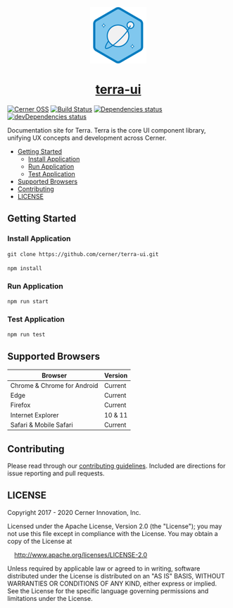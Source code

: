<!-- Logo -->
<p align="center">
  <img height="128" width="128" src="https://raw.githubusercontent.com/cerner/terra-core/master/terra.png">
</p>

<!-- Name -->
<h1 align="center">
  <a href="http://engineering.cerner.com/terra-ui/#/site/home">terra-ui</a>
</h1>


[![Cerner OSS](https://badgen.net/badge/Cerner/OSS/blue)](http://engineering.cerner.com/2014/01/cerner-and-open-source/)
[![Build Status](https://badgen.net/travis/cerner/terra-ui)](https://travis-ci.com/cerner/terra-ui)
[![Dependencies status](https://badgen.net/david/dep/cerner/terra-ui)](https://david-dm.org/cerner/terra-ui)
[![devDependencies status](https://badgen.net/david/dev/cerner/terra-ui)](https://david-dm.org/cerner/terra-ui?type=dev)

Documentation site for Terra. Terra is the core UI component library, unifying UX concepts and development across Cerner.

- [Getting Started](#getting-started)
  - [Install Application](#install-application)
  - [Run Application](#run-application)
  - [Test Application](#test-application)
- [Supported Browsers](#supported-browsers)
- [Contributing](#contributing)
- [LICENSE](#license)


## Getting Started

### Install Application
```
git clone https://github.com/cerner/terra-ui.git

npm install
```

### Run Application
```
npm run start
```

### Test Application
```
npm run test
```

## Supported Browsers

| Browser                     | Version |
|-----------------------------|---------|
| Chrome & Chrome for Android | Current |
| Edge                        | Current |
| Firefox                     | Current |
| Internet Explorer           | 10 & 11 |
| Safari & Mobile Safari      | Current |

## Contributing

Please read through our [contributing guidelines](CONTRIBUTING.md). Included are directions for issue reporting and pull requests.

## LICENSE

Copyright 2017 - 2020 Cerner Innovation, Inc.

Licensed under the Apache License, Version 2.0 (the "License"); you may not use this file except in compliance with the License. You may obtain a copy of the License at

&nbsp;&nbsp;&nbsp;&nbsp;http://www.apache.org/licenses/LICENSE-2.0

Unless required by applicable law or agreed to in writing, software distributed under the License is distributed on an "AS IS" BASIS, WITHOUT WARRANTIES OR CONDITIONS OF ANY KIND, either express or implied. See the License for the specific language governing permissions and limitations under the License.
